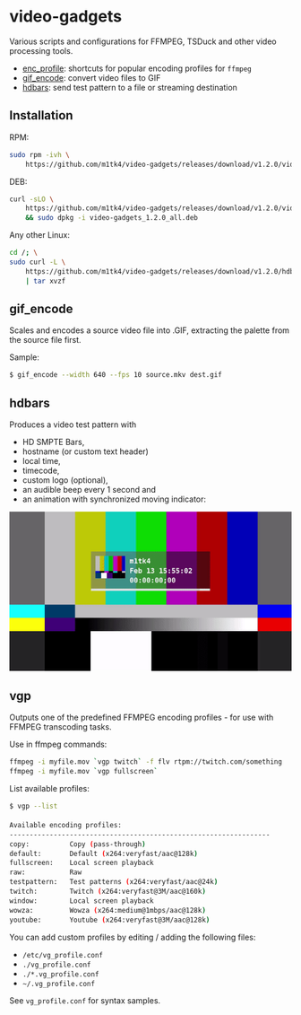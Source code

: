 # video-gadgets
Various scripts and configurations for FFMPEG, TSDuck and other video processing tools.

- [enc_profile](#enc_profile): shortcuts for popular encoding profiles for `ffmpeg`
- [gif_encode](#gif_encode): convert video files to GIF
- [hdbars](#hdbars): send test pattern to a file or streaming destination

## Installation

RPM:
```bash
sudo rpm -ivh \
    https://github.com/m1tk4/video-gadgets/releases/download/v1.2.0/video-gadgets-1.2.0.noarch.rpm
```

DEB:
```bash
curl -sLO \
    https://github.com/m1tk4/video-gadgets/releases/download/v1.2.0/video-gadgets_1.2.0_all.deb \ 
    && sudo dpkg -i video-gadgets_1.2.0_all.deb 
```

Any other Linux:
```bash
cd /; \
sudo curl -L \
    https://github.com/m1tk4/video-gadgets/releases/download/v1.2.0/hdbars \
    | tar xvzf
```


## gif_encode

Scales and encodes a source video file into .GIF, extracting the palette from the source file first.

Sample:
```bash
$ gif_encode --width 640 --fps 10 source.mkv dest.gif
```
## hdbars 
Produces a video test pattern with 

- HD SMPTE Bars, 
- hostname (or custom text header) 
- local time, 
- timecode,
- custom logo (optional), 
- an audible beep every 1 second and 
- an animation with synchronized moving indicator:

![hdbars screenshot](/assets/hdbars-screenshot.gif)

## vgp
Outputs one of the predefined FFMPEG encoding profiles - for use with FFMPEG transcoding
tasks.

Use in ffmpeg commands:
```bash
ffmpeg -i myfile.mov `vgp twitch` -f flv rtpm://twitch.com/something
ffmpeg -i myfile.mov `vgp fullscreen`
```

List available profiles:
```bash
$ vgp --list
 
Available encoding profiles:
-----------------------------------------------------------------
copy:          Copy (pass-through)
default:       Default (x264:veryfast/aac@128k)
fullscreen:    Local screen playback
raw:           Raw
testpattern:   Test patterns (x264:veryfast/aac@24k)
twitch:        Twitch (x264:veryfast@3M/aac@160k)
window:        Local screen playback
wowza:         Wowza (x264:medium@1mbps/aac@128k)
youtube:       Youtube (x264:veryfast@3M/aac@128k)
```

You can add custom profiles by editing / adding the following files:

- `/etc/vg_profile.conf`
- `./vg_profile.conf`
- `./*.vg_profile.conf`
- `~/.vg_profile.conf`

See `vg_profile.conf` for syntax samples.
